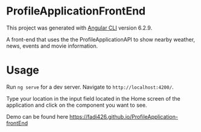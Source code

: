 # ProfileApplicationFrontEnd

This project was generated with [Angular CLI](https://github.com/angular/angular-cli) version 6.2.9.

A front-end that uses the the ProfileApplicationAPI to show nearby weather, news, events and movie information.

# Usage

Run `ng serve` for a dev server. Navigate to `http://localhost:4200/`.

Type your location in the input field located in the Home screen of the application and click on the component you want to see.

Demo can be found here https://fadi426.github.io/ProfileApplication-frontEnd
